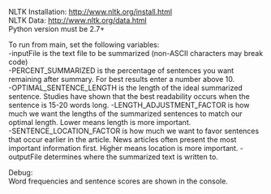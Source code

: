 NLTK Installation: http://www.nltk.org/install.html       
NLTK Data: http://www.nltk.org/data.html   
Python version must be 2.7+

To run from main, set the following variables:  
-inputFile is the text file to be summarized (non-ASCII characters may break code)  
-PERCENT_SUMMARIZED is the percentage of sentences you want remaining after summary. For best results enter a number above 10.       
-OPTIMAL_SENTENCE_LENGTH is the length of the ideal summarized sentence. Studies have shown that the best readability occurs when the sentence is 15-20 words long.
-LENGTH_ADJUSTMENT_FACTOR is how much we want the lengths of the summarized sentences to match our optimal length. Lower means length is more important.  
-SENTENCE_LOCATION_FACTOR is how much we want to favor sentences that occur earlier in the article. News articles often present the most important information first. Higher means location is more important.
-outputFile determines where the summarized text is written to.

Debug:  
Word frequencies and sentence scores are shown in the console.

